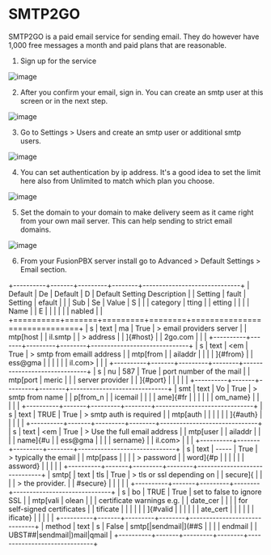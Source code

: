 # SMTP2GO

SMTP2GO is a paid email service for sending email. They do however have
1,000 free messages a month and paid plans that are reasonable.

1.  Sign up for the service

![image](../../_static/images/advanced/default_settings/fusionpbx_smtp2go.jpg)

2.  After you confirm your email, sign in. You can create an smtp user
    at this screen or in the next step.

![image](../../_static/images/advanced/default_settings/fusionpbx_smtp2go3.jpg)

3.  Go to Settings \> Users and create an smtp user or additional smtp
    users.

![image](../../_static/images/advanced/default_settings/fusionpbx_smtp2go_users.jpg)

4.  You can set authentication by ip address. It\'s a good idea to set
    the limit here also from Unlimited to match which plan you choose.

![image](../../_static/images/advanced/default_settings/fusionpbx_smtp2go1.jpg)

5.  Set the domain to your domain to make delivery seem as it came right
    from your own mail server. This can help sending to strict email
    domains.

![image](../../_static/images/advanced/default_settings/fusionpbx_smtp2go2.jpg)

6.  From your FusionPBX server install go to Advanced \> Default
    Settings \> Email section.

+----------+-------+---------+--------+------------------------------+
| Default  | De    | Default | D      | Default Setting Description  |
| Setting  | fault | Setting | efault |                              |
| Sub      | Se    | Value   | S      |                              |
| category | tting |         | etting |                              |
|          | Name  |         | E      |                              |
|          |       |         | nabled |                              |
+==========+=======+=========+========+==============================+
| s        | text  | ma      | True   | > email providers server     |
| mtp[host |       | il.smtp |        | > address                    |
| ]{#host} |       | 2go.com |        |                              |
+----------+-------+---------+--------+------------------------------+
| s        | text  | <em     | True   | > smtp from emaill address   |
| mtp[from |       | ailaddr |        |                              |
| ]{#from} |       | ess@gma |        |                              |
|          |       | il.com> |        |                              |
+----------+-------+---------+--------+------------------------------+
| s        | nu    | 587     | True   | port number of the mail      |
| mtp[port | meric |         |        | server provider              |
| ]{#port} |       |         |        |                              |
+----------+-------+---------+--------+------------------------------+
| smt      | text  | Vo      | True   | > smtp from name             |
| p[from_n |       | icemail |        |                              |
| ame]{#fr |       |         |        |                              |
| om_name} |       |         |        |                              |
+----------+-------+---------+--------+------------------------------+
| s        | text  | TRUE    | True   | > smtp auth is required      |
| mtp[auth |       |         |        |                              |
| ]{#auth} |       |         |        |                              |
+----------+-------+---------+--------+------------------------------+
| s        | text  | <em     | True   | > Use the full email address |
| mtp[user |       | ailaddr |        |                              |
| name]{#u |       | ess@gma |        |                              |
| sername} |       | il.com> |        |                              |
+----------+-------+---------+--------+------------------------------+
| s        | text  | -----   | True   | > typically the email        |
| mtp[pass |       |         |        | > password                   |
| word]{#p |       |         |        |                              |
| assword} |       |         |        |                              |
+----------+-------+---------+--------+------------------------------+
| smtp[    | text  | tls     | True   | > tls or ssl depending on    |
| secure]{ |       |         |        | > the provider.              |
| #secure} |       |         |        |                              |
+----------+-------+---------+--------+------------------------------+
| s        | bo    | TRUE    | True   | set to false to ignore SSL   |
| mtp[vali | olean |         |        | certificate warnings e.g.    |
| date_cer |       |         |        | for self-signed certificates |
| tificate |       |         |        |                              |
| ]{#valid |       |         |        |                              |
| ate_cert |       |         |        |                              |
| ificate} |       |         |        |                              |
+----------+-------+---------+--------+------------------------------+
| method   | text  | s       | False  | smtp[\|sendmail\|](##S       |
|          |       | endmail |        | UBST##|sendmail|)mail\|qmail |
+----------+-------+---------+--------+------------------------------+
